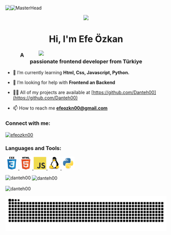 <img src="https://komarev.com/ghpvc/?username=Danteh00&&style=plastics&&color=red" align="left"/> </p>
![MasterHead](https://contentstatic.techgig.com/photo/84143376/7-best-programming-languages-for-beginners-to-learn-in-2021.jpg?236746)
<p align="center"><img src="https://i.imgur.com/A6bWGFl.gif"/>
<h1 align="center">Hi, I'm Efe Özkan</h1>
  <img src="https://media3.giphy.com/media/qgQUggAC3Pfv687qPC/giphy.gif" width="400" align="right" />
<h3 align="center">A passionate frontend developer from Türkiye</h3>

- 🌱 I’m currently learning **Html, Css, Javascript, Python.**

- 🤝 I’m looking for help with **Frontend an Backend**

- 👨‍💻 All of my projects are available at [https://github.com/Danteh00](https://github.com/Danteh00)

- 📫 How to reach me **efeozkn00@gmail.com**

<h3 align="left">Connect with me:</h3>
<p align="left">
<a href="https://instagram.com/efeozkn00" target="blank"><img align="center" src="https://raw.githubusercontent.com/rahuldkjain/github-profile-readme-generator/master/src/images/icons/Social/instagram.svg" alt="efeozkn00" height="30" width="40" /></a>
</p>

<h3 align="left">Languages and Tools:</h3>
<p align="left"> <a href="https://www.w3schools.com/css/" target="_blank" rel="noreferrer"> <img src="https://raw.githubusercontent.com/devicons/devicon/master/icons/css3/css3-original-wordmark.svg" alt="css3" width="40" height="40"/> </a> <a href="https://www.w3.org/html/" target="_blank" rel="noreferrer"> <img src="https://raw.githubusercontent.com/devicons/devicon/master/icons/html5/html5-original-wordmark.svg" alt="html5" width="40" height="40"/> </a> <a href="https://developer.mozilla.org/en-US/docs/Web/JavaScript" target="_blank" rel="noreferrer"> <img src="https://raw.githubusercontent.com/devicons/devicon/master/icons/javascript/javascript-original.svg" alt="javascript" width="40" height="40"/> </a> <a href="https://www.linux.org/" target="_blank" rel="noreferrer"> <img src="https://raw.githubusercontent.com/devicons/devicon/master/icons/linux/linux-original.svg" alt="linux" width="40" height="40"/> </a> <a href="https://www.python.org" target="_blank" rel="noreferrer"> <img src="https://raw.githubusercontent.com/devicons/devicon/master/icons/python/python-original.svg" alt="python" width="40" height="40"/> </a> </p>

<p><img align="left" src="https://github-readme-stats.vercel.app/api/top-langs?username=danteh00&show_icons=true&locale=en&layout=compact" alt="danteh00" /></p>

<p>&nbsp;<img align="center" src="https://github-readme-stats.vercel.app/api?username=danteh00&show_icons=true&locale=en" alt="danteh00" /></p>

<p><img align="center" src="https://github-readme-streak-stats.herokuapp.com/?user=danteh00&" alt="danteh00" /></p>


![](https://github.com/BEPb/BEPb/raw/output/github-contribution-grid-snake.svg)

